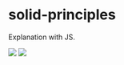 # solid-principles

Explanation with JS.

<img src='https://img-a.udemycdn.com/course/750x422/1236992_0e20_5.jpg'>


<img src='https://1.bp.blogspot.com/-nB4N3cVg16M/XSGSyZVP2BI/AAAAAAAAAEo/Wdo7gJLU1KMyBEiRNZcEObdcdvGCSP1bwCLcBGAs/s1600/SolidPrinciples.png'>
